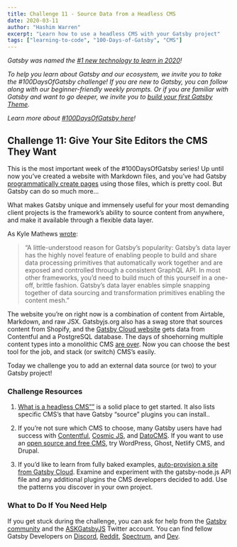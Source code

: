 ```yaml
---
title: Challenge 11 - Source Data from a Headless CMS
date: 2020-03-11
author: "Hashim Warren"
excerpt: "Learn how to use a headless CMS with your Gatsby project"
tags: ["learning-to-code", "100-Days-of-Gatsby", "CMS"]
---
```


_Gatsby was named the [#1 new technology to learn in 2020](https://www.cnbc.com/2019/12/02/10-hottest-tech-skills-that-could-pay-off-most-in-2020-says-new-report.html)!_

_To help you learn about Gatsby and our ecosystem, we invite you to take the #100DaysOfGatsby challenge! If you are new to Gatsby, you can follow along with our beginner-friendly weekly prompts. Or if you are familiar with Gatsby and want to go deeper, we invite you to [build your first Gatsby Theme](/docs/themes/building-themes/)._

_Learn more about [#100DaysOfGatsby here](/blog/100days)!_

## Challenge 11: Give Your Site Editors the CMS They Want

This is the most important week of the #100DaysOfGatsby series! Up until now you’ve created a website with Markdown files, and you’ve had Gatsby [programmatically create pages](/tutorial/part-seven/) using those files, which is pretty cool. But Gatsby can do so much more...

What makes Gatsby unique and immensely useful for your most demanding client projects is the framework’s ability to source content from anywhere, and make it available through a flexible data layer.

As Kyle Mathews [wrote](/blog/2019-01-31-why-themes/):

> “A little-understood reason for Gatsby’s popularity: Gatsby’s data layer has the highly novel feature of enabling people to build and share data processing primitives that automatically work together and are exposed and controlled through a consistent GraphQL API. In most other frameworks, you’d need to build much of this yourself in a one-off, brittle fashion. Gatsby’s data layer enables simple snapping together of data sourcing and transformation primitives enabling the content mesh.”

The website you’re on right now is a combination of content from Airtable, Markdown, and raw JSX. Gatsbyjs.org also has a swag store that sources content from Shopify, and the [Gatsby Cloud website](https://gatsbyjs.com) gets data from Contentful and a PostgreSQL database. The days of shoehorning multiple content types into a monolithic CMS [are over](/blog/2018-10-04-journey-to-the-content-mesh). Now you can choose the best tool for the job, and stack (or switch) CMS’s easily.

Today we challenge you to add an external data source (or two) to your Gatsby project!

### Challenge Resources

1. [What is a headless CMS””](/docs/headless-cms/) is a solid place to get started. It also lists specific CMS’s that have Gatsby “source” plugins you can install..

2. If you’re not sure which CMS to choose, many Gatsby users have had success with [Contentful](/docs/sourcing-from-contentful/), [Cosmic JS](/blog/2018-06-07-build-a-gatsby-blog-using-the-cosmic-js-source-plugin/), and [DatoCMS](/docs/recipes/sourcing-data/). If you want to use an [open source and free CMS](/blog/2019-10-15-free-headless-cms/), try WordPress, Ghost, Netlify CMS, and Drupal.

3. If you’d like to learn from fully baked examples, [auto-provision a site from Gatsby Cloud](https://www.gatsbyjs.com/get-started). Examine and experiment with the gatsby-node.js API file and any additional plugins the CMS developers decided to add. Use the patterns you discover in your own project.

### What to Do If You Need Help

If you get stuck during the challenge, you can ask for help from the [Gatsby community](/contributing/community/) and the [ASKGatsbyJS](https://twitter.com/AskGatsbyJS) Twitter account. You can find fellow Gatsby Developers on [Discord](https://discordapp.com/invite/gatsby), [Reddit](https://www.reddit.com/r/gatsbyjs/), [Spectrum](https://spectrum.chat/gatsby-js), and [Dev](https://dev.to/t/gatsby).
